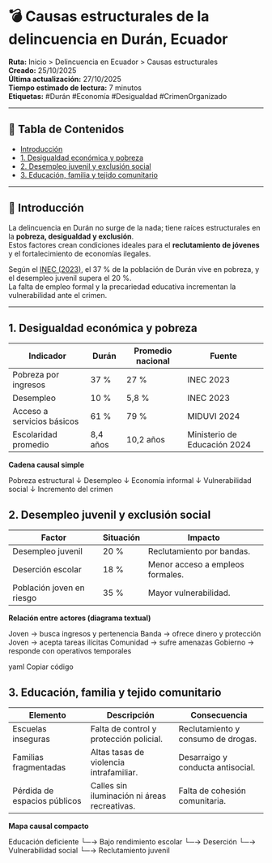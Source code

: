 # 💣 Causas estructurales de la delincuencia en Durán, Ecuador

**Ruta:** Inicio > Delincuencia en Ecuador > Causas estructurales  
**Creado:** 25/10/2025  
**Última actualización:** 27/10/2025  
**Tiempo estimado de lectura:** 7 minutos  
**Etiquetas:** #Durán #Economía #Desigualdad #CrimenOrganizado  

---

## 📑 Tabla de Contenidos
- [Introducción](#introducción)
- [1. Desigualdad económica y pobreza](#1-desigualdad-económica-y-pobreza)
- [2. Desempleo juvenil y exclusión social](#2-desempleo-juvenil-y-exclusión-social)
- [3. Educación, familia y tejido comunitario](#3-educación-familia-y-tejido-comunitario)

---

## 🧩 Introducción

La delincuencia en Durán no surge de la nada; tiene raíces estructurales en la **pobreza, desigualdad y exclusión**.  
Estos factores crean condiciones ideales para el **reclutamiento de jóvenes** y el fortalecimiento de economías ilegales.

Según el [INEC (2023)](https://www.ecuadorencifras.gob.ec/), el 37 % de la población de Durán vive en pobreza, y el desempleo juvenil supera el 20 %.  
La falta de empleo formal y la precariedad educativa incrementan la vulnerabilidad ante el crimen.

---

## 1. Desigualdad económica y pobreza

| Indicador | Durán | Promedio nacional | Fuente |
|------------|-------|------------------|---------|
| Pobreza por ingresos | 37 % | 27 % | INEC 2023 |
| Desempleo | 10 % | 5,8 % | INEC 2023 |
| Acceso a servicios básicos | 61 % | 79 % | MIDUVI 2024 |
| Escolaridad promedio | 8,4 años | 10,2 años | Ministerio de Educación 2024 |

**Cadena causal simple**

Pobreza estructural
↓
Desempleo
↓
Economía informal
↓
Vulnerabilidad social
↓
Incremento del crimen


## 2. Desempleo juvenil y exclusión social

| Factor | Situación | Impacto |
|--------|------------|----------|
| Desempleo juvenil | 20 % | Reclutamiento por bandas. |
| Deserción escolar | 18 % | Menor acceso a empleos formales. |
| Población joven en riesgo | 35 % | Mayor vulnerabilidad. |

**Relación entre actores (diagrama textual)**

Joven → busca ingresos y pertenencia
Banda → ofrece dinero y protección
Joven → acepta tareas ilícitas
Comunidad → sufre amenazas
Gobierno → responde con operativos temporales

yaml
Copiar código

## 3. Educación, familia y tejido comunitario

| Elemento | Descripción | Consecuencia |
|-----------|-------------|---------------|
| Escuelas inseguras | Falta de control y protección policial. | Reclutamiento y consumo de drogas. |
| Familias fragmentadas | Altas tasas de violencia intrafamiliar. | Desarraigo y conducta antisocial. |
| Pérdida de espacios públicos | Calles sin iluminación ni áreas recreativas. | Falta de cohesión comunitaria. |

**Mapa causal compacto**

Educación deficiente
└─→ Bajo rendimiento escolar
└─→ Deserción
└─→ Vulnerabilidad social
└─→ Reclutamiento juvenil
